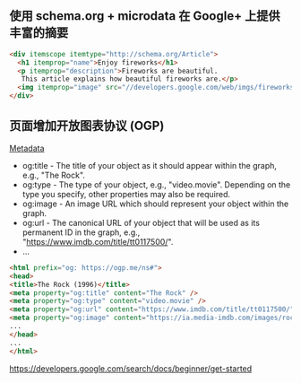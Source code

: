 ## 使用 schema.org + microdata 在 Google+ 上提供丰富的摘要

```html
<div itemscope itemtype="http://schema.org/Article">
  <h1 itemprop="name">Enjoy fireworks</h1>
  <p itemprop="description">Fireworks are beautiful.
   This article explains how beautiful fireworks are.</p>
  <img itemprop="image" src="//developers.google.com/web/imgs/fireworks.jpg" />
</div>
```

## 页面增加开放图表协议 (OGP) 

[Metadata](https://ogp.me/)

- og:title - The title of your object as it should appear within the graph, e.g., "The Rock".
- og:type - The type of your object, e.g., "video.movie". Depending on the type you specify, other properties may also be required.
- og:image - An image URL which should represent your object within the graph.
- og:url - The canonical URL of your object that will be used as its permanent ID in the graph, e.g., "https://www.imdb.com/title/tt0117500/".
- ...

```html
<html prefix="og: https://ogp.me/ns#">
<head>
<title>The Rock (1996)</title>
<meta property="og:title" content="The Rock" />
<meta property="og:type" content="video.movie" />
<meta property="og:url" content="https://www.imdb.com/title/tt0117500/" />
<meta property="og:image" content="https://ia.media-imdb.com/images/rock.jpg" />
...
</head>
...
</html>
```


https://developers.google.com/search/docs/beginner/get-started